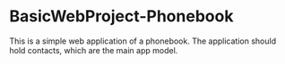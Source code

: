 # BasicWebProject-Phonebook
This is a simple web application of a phonebook. The application should hold contacts, which are the main app model.
